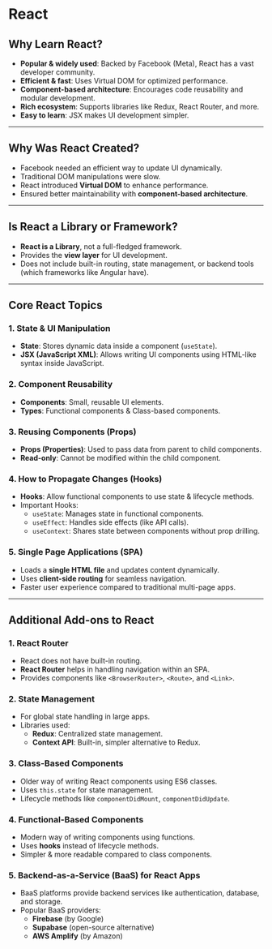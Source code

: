 # React 
## **Why Learn React?**  
- **Popular & widely used**: Backed by Facebook (Meta), React has a vast developer community.  
- **Efficient & fast**: Uses Virtual DOM for optimized performance.  
- **Component-based architecture**: Encourages code reusability and modular development.  
- **Rich ecosystem**: Supports libraries like Redux, React Router, and more.  
- **Easy to learn**: JSX makes UI development simpler.  

---

## **Why Was React Created?**  
- Facebook needed an efficient way to update UI dynamically.  
- Traditional DOM manipulations were slow.  
- React introduced **Virtual DOM** to enhance performance.  
- Ensured better maintainability with **component-based architecture**.  

---

## **Is React a Library or Framework?**  
- **React is a Library**, not a full-fledged framework.  
- Provides the **view layer** for UI development.  
- Does not include built-in routing, state management, or backend tools (which frameworks like Angular have).  

---

## **Core React Topics**  

### **1. State & UI Manipulation**  
- **State**: Stores dynamic data inside a component (`useState`).  
- **JSX (JavaScript XML)**: Allows writing UI components using HTML-like syntax inside JavaScript.  

### **2. Component Reusability**  
- **Components**: Small, reusable UI elements.  
- **Types**: Functional components & Class-based components.  

### **3. Reusing Components (Props)**  
- **Props (Properties)**: Used to pass data from parent to child components.  
- **Read-only**: Cannot be modified within the child component.  

### **4. How to Propagate Changes (Hooks)**  
- **Hooks**: Allow functional components to use state & lifecycle methods.  
- Important Hooks:  
  - `useState`: Manages state in functional components.  
  - `useEffect`: Handles side effects (like API calls).  
  - `useContext`: Shares state between components without prop drilling.  

### **5. Single Page Applications (SPA)**  
- Loads a **single HTML file** and updates content dynamically.  
- Uses **client-side routing** for seamless navigation.  
- Faster user experience compared to traditional multi-page apps.  

---

## **Additional Add-ons to React**  

### **1. React Router**  
- React does not have built-in routing.  
- **React Router** helps in handling navigation within an SPA.  
- Provides components like `<BrowserRouter>`, `<Route>`, and `<Link>`.  

### **2. State Management**  
- For global state handling in large apps.  
- Libraries used:  
  - **Redux**: Centralized state management.  
  - **Context API**: Built-in, simpler alternative to Redux.  

### **3. Class-Based Components**  
- Older way of writing React components using ES6 classes.  
- Uses `this.state` for state management.  
- Lifecycle methods like `componentDidMount`, `componentDidUpdate`.  

### **4. Functional-Based Components**  
- Modern way of writing components using functions.  
- Uses **hooks** instead of lifecycle methods.  
- Simpler & more readable compared to class components.  

### **5. Backend-as-a-Service (BaaS) for React Apps**  
- BaaS platforms provide backend services like authentication, database, and storage.  
- Popular BaaS providers:  
  - **Firebase** (by Google)  
  - **Supabase** (open-source alternative)  
  - **AWS Amplify** (by Amazon)  
